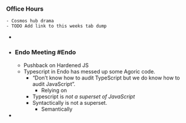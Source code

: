### Office Hours
	- Cosmos hub drama
	- TODO Add link to this weeks tab dump
-
- ### Endo Meeting #Endo
	- Pushback on Hardened JS
	- Typescript in Endo has messed up some Agoric code.
		- “Don’t know how to audit TypeScript but we do know how to audit JavaScript”.
			- Relying on
		- Typescript is *not a superset of JavaScript*
		- Syntactically is not a superset.
			- Semantically
-